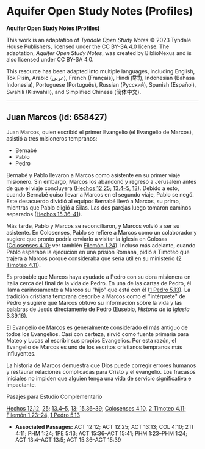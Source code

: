 # Aquifer Open Study Notes (Profiles)

**Aquifer Open Study Notes (Profiles)**

This work is an adaptation of *Tyndale Open Study Notes* © 2023 Tyndale House Publishers, licensed under the CC BY\-SA 4\.0 license. The adaptation, *Aquifer Open Study Notes*, was created by BiblioNexus and is also licensed under CC BY\-SA 4\.0\.

This resource has been adapted into multiple languages, including English, Tok Pisin, Arabic (عربي), French (Français), Hindi (हिंदी), Indonesian (Bahasa Indonesia), Portuguese (Português), Russian (Русский), Spanish (Español), Swahili (Kiswahili), and Simplified Chinese (简体中文).



--------------------------------

## Juan Marcos (id: 658427)

Juan Marcos, quien escribió el primer Evangelio (el Evangelio de Marcos), asistió a tres misioneros tempranos:

* Bernabé
* Pablo
* Pedro

Bernabé y Pablo llevaron a Marcos como asistente en su primer viaje misionero. Sin embargo, Marcos los abandonó y regresó a Jerusalem antes de que el viaje concluyera ([Hechos 12\.25](https://ref.ly/Acts12:25); [13\.4–5](https://ref.ly/Acts13:4-Acts13:5), [13](https://ref.ly/Acts13:13)). Debido a esto, cuando Bernabé quiso llevar a Marcos en el segundo viaje, Pablo se negó. Este desacuerdo dividió al equipo: Bernabé llevó a Marcos, su primo, mientras que Pablo eligió a Silas. Las dos parejas luego tomaron caminos separados ([Hechos 15\.36–41](https://ref.ly/Acts15:36-Acts15:41)).

Más tarde, Pablo y Marcos se reconciliaron, y Marcos volvió a ser su asistente. En Colosenses, Pablo se refiere a Marcos como un colaborador y sugiere que pronto podría enviarlo a visitar la iglesia en Colosas ([Colosenses 4\.10](https://ref.ly/Col4:10); ver también [Filemón 1\.24](https://ref.ly/Phlm1:24)). Incluso más adelante, cuando Pablo esperaba la ejecución en una prisión Romana, pidió a Timoteo que trajera a Marcos porque consideraba que sería útil en su ministerio ([2 Timoteo 4\.11](https://ref.ly/2Tim4:11)).

Es probable que Marcos haya ayudado a Pedro con su obra misionera en Italia cerca del final de la vida de Pedro. En una de las cartas de Pedro, él llama cariñosamente a Marcos su "hijo" que está con él ([1 Pedro 5\.13](https://ref.ly/1Pet5:13)). La tradición cristiana temprana describe a Marcos como el "intérprete" de Pedro y sugiere que Marcos obtuvo su información sobre la vida y las palabras de Jesús directamente de Pedro (Eusebio, *Historia de la Iglesia* 3\.39\.16\).

El Evangelio de Marcos es generalmente considerado el más antiguo de todos los Evangelios. Casi con certeza, sirvió como fuente primaria para Mateo y Lucas al escribir sus propios Evangelios. Por esta razón, el Evangelio de Marcos es uno de los escritos cristianos tempranos más influyentes.

La historia de Marcos demuestra que Dios puede corregir errores humanos y restaurar relaciones complicadas para Cristo y el evangelio. Los fracasos iniciales no impiden que alguien tenga una vida de servicio significativa e impactante.

Pasajes para Estudio Complementario

[Hechos 12\.12](https://ref.ly/Acts12:12), [25](https://ref.ly/Acts12:25); [13\.4–5](https://ref.ly/Acts13:4-Acts13:5), [13;](https://ref.ly/Acts13:13) [15\.36–39](https://ref.ly/Acts15:36-Acts15:39); [Colosenses 4\.10,](https://ref.ly/Col4:10) [2 Timoteo 4\.11;](https://ref.ly/2Tim4:11) [Filemón 1\.23–24,](https://ref.ly/Phlm1:23-Phlm1:24) [1 Pedro 5\.13](https://ref.ly/1Pet5:13)

* **Associated Passages:** ACT 12:12; ACT 12:25; ACT 13:13; COL 4:10; 2TI 4:11; PHM 1:24; 1PE 5:13; ACT 15:36–ACT 15:41; PHM 1:23–PHM 1:24; ACT 13:4–ACT 13:5; ACT 15:36–ACT 15:39


